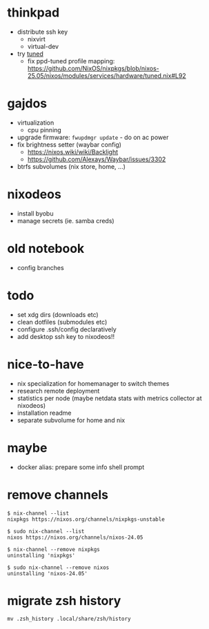 # thinkpad
- distribute ssh key
    - nixvirt
    - virtual-dev
- try [tuned](https://github.com/NixOS/nixpkgs/blob/nixos-25.05/pkgs/by-name/tu/tuned/package.nix#L146)
    - fix ppd-tuned profile mapping: https://github.com/NixOS/nixpkgs/blob/nixos-25.05/nixos/modules/services/hardware/tuned.nix#L92

# gajdos
- virtualization
    - cpu pinning
- upgrade firmware: `fwupdmgr update` - do on ac power
- fix brightness setter (waybar config)
    - https://nixos.wiki/wiki/Backlight
    - https://github.com/Alexays/Waybar/issues/3302
- btrfs subvolumes (nix store, home, ...)

# nixodeos
- install byobu
- manage secrets (ie. samba creds)

# old notebook
- config branches



# todo
- set xdg dirs (downloads etc)
- clean dotfiles (submodules etc)
- configure .ssh/config declaratively
- add desktop ssh key to nixodeos!!

# nice-to-have
- nix specialization for homemanager to switch themes
- research remote deployment
- statistics per node (maybe netdata stats with metrics collector at nixodeos)
- installation readme
- separate subvolume for home and nix

# maybe
- docker alias: prepare some info shell prompt


# remove channels
```
$ nix-channel --list
nixpkgs https://nixos.org/channels/nixpkgs-unstable

$ sudo nix-channel --list
nixos https://nixos.org/channels/nixos-24.05
```

```
$ nix-channel --remove nixpkgs
uninstalling 'nixpkgs'

$ sudo nix-channel --remove nixos
uninstalling 'nixos-24.05'
```

# migrate zsh history
```
mv .zsh_history .local/share/zsh/history
```
